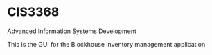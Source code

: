 # CIS3368
Advanced Information Systems Development

This is the GUI for the Blockhouse inventory management application
